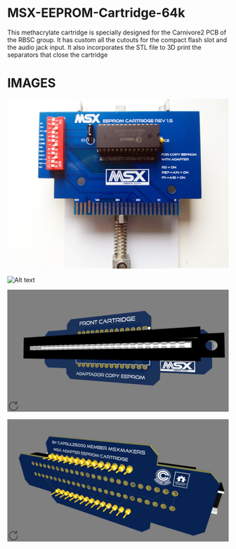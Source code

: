 # MSX-EEPROM-Cartridge-64k

This methacrylate cartridge is specially designed for the Carnivore2 PCB of the RBSC group. It has custom all the cutouts for the compact flash slot and the audio jack input. It also incorporates the STL file to 3D print the separators that close the cartridge

# IMAGES

![Alt text](https://github.com/capsule5000/MSX-EEPROM-Cartridge-64k/blob/main/Images/MSX_EEPROM_Cartridge.jpg)

![Alt text](https://github.com/capsule5000/MSX-EEPROM-Cartridge-64k/blob/main/Images/MSX_EEPROM_Cartridge_64K.png)

![Alt text](https://github.com/capsule5000/MSX-EEPROM-Cartridge-64k/blob/main/Images/adaptador_V2.png)

![Alt text](https://github.com/capsule5000/MSX-EEPROM-Cartridge-64k/blob/main/Images/adaptador_V2_2.png)
